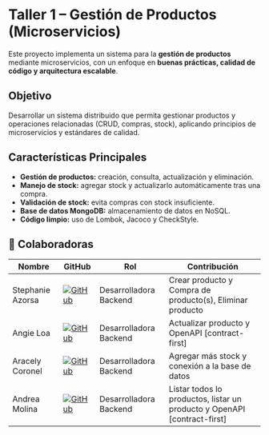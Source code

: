 # Taller 1 – Gestión de Productos (Microservicios)

Este proyecto implementa un sistema para la **gestión de productos** mediante microservicios, con un enfoque en **buenas prácticas, calidad de código y arquitectura escalable**.

## Objetivo

Desarrollar un sistema distribuido que permita gestionar productos y operaciones relacionadas (CRUD, compras, stock), aplicando principios de microservicios y estándares de calidad.

## Características Principales

- **Gestión de productos:** creación, consulta, actualización y eliminación.
- **Manejo de stock:** agregar stock y actualizarlo automáticamente tras una compra.
- **Validación de stock:** evita compras con stock insuficiente.
- **Base de datos MongoDB:** almacenamiento de datos en NoSQL.
- **Código limpio:** uso de Lombok, Jacoco y CheckStyle.

## 👥 Colaboradoras

| Nombre           | GitHub                                                                                                                            | Rol                    | Contribución               |
|------------------|-----------------------------------------------------------------------------------------------------------------------------------|------------------------|----------------------------|
| Stephanie Azorsa | [![GitHub](https://img.shields.io/badge/GitHub-@StephanieAzorsa-pink?style=flat&logo=github)](https://github.com/StephanieAzorsa) | Desarrolladora Backend |  Crear producto y Compra de producto(s), Eliminar producto    |
| Angie Loa        | [![GitHub](https://img.shields.io/badge/GitHub-@AngieLoaPacora-pink?style=flat&logo=github)](https://github.com/AngieLoaPacora)   | Desarrolladora Backend |  Actualizar producto y OpenAPI [contract-first] |
| Aracely Coronel  | [![GitHub](https://img.shields.io/badge/GitHub-@jaz123456789-pink?style=flat&logo=github)](https://github.com/jaz123456789)       | Desarrolladora Backend |  Agregar más stock y conexión a la base de datos|
| Andrea Molina    | [![GitHub](https://img.shields.io/badge/GitHub-@Moliinaandy-pink?style=flat&logo=github)](https://github.com/Moliinaandy)         | Desarrolladora Backend | Listar todos lo productos, listar un producto y OpenAPI [contract-first]     |

